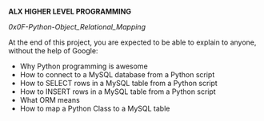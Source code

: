 __ALX HIGHER LEVEL PROGRAMMING__

_0x0F-Python-Object_Relational_Mapping_

At the end of this project, you are expected to be able to explain to anyone, without the help of Google:

*    Why Python programming is awesome
*    How to connect to a MySQL database from a Python script
*    How to SELECT rows in a MySQL table from a Python script
*    How to INSERT rows in a MySQL table from a Python script
*    What ORM means
*    How to map a Python Class to a MySQL table

